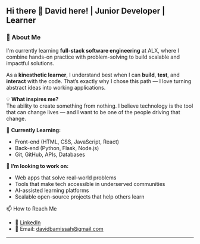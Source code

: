## Hi there 👋 David here! | Junior Developer | Learner

### 🚀 About Me

I'm currently learning **full-stack software engineering** at ALX, where I combine hands-on practice with problem-solving to build scalable and impactful solutions.

As a **kinesthetic learner**, I understand best when I can **build**, **test**, and **interact** with the code. That’s exactly why I chose this path — I love turning abstract ideas into working applications.

💡 **What inspires me?**  
The ability to create something from nothing. I believe technology is the tool that can change lives — and I want to be one of the people driving that change.

🌱 **Currently Learning:**  
- Front-end (HTML, CSS, JavaScript, React)  
- Back-end (Python, Flask, Node.js)  
- Git, GitHub, APIs, Databases  

🎯 **I’m looking to work on:**  
<!-- Replace below with what excites you -->
- Web apps that solve real-world problems  
- Tools that make tech accessible in underserved communities  
- AI-assisted learning platforms  
- Scalable open-source projects that help others learn

📫 How to Reach Me

- 💼 [LinkedIn](https://www.linkedin.com/in/david-baiden-amissah/)
- 📧 Email: davidbamissah@gmail.com

---

